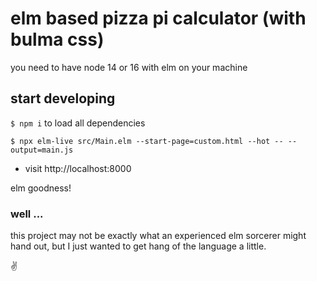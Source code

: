 # elm based pizza pi calculator (with bulma css)

you need to have node 14 or 16 with elm on your machine

## start developing

`$ npm i` to load all dependencies

`$ npx elm-live src/Main.elm --start-page=custom.html --hot -- --output=main.js`

- visit http://localhost:8000

elm goodness!

### well ...

this project may not be exactly what an experienced elm sorcerer might hand out, but I just wanted to get hang of the language a little.

✌️
